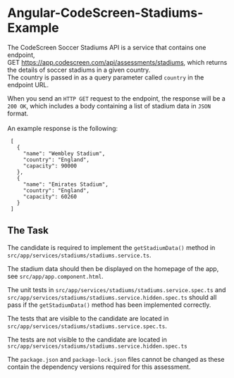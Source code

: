 # Angular-CodeScreen-Stadiums-Example

The CodeScreen Soccer Stadiums API is a service that contains one endpoint,<br>
GET https://app.codescreen.com/api/assessments/stadiums, which returns the details of soccer stadiums in a given country. <br>The country is passed in as a query parameter called `country` in the endpoint URL.

When you send an `HTTP GET` request to the endpoint, the response will be a `200 OK`, which includes a body containing a list of stadium data in `JSON` format. 
<br><br>
An example response is the following:

     [
       {
         "name": "Wembley Stadium",
         "country": "England",
         "capacity": 90000
       },
       {
         "name": "Emirates Stadium",
         "country": "England",
         "capacity": 60260
       }
     ]
     
     
## The Task

The candidate is required to implement the `getStadiumData()` method in `src/app/services/stadiums/stadiums.service.ts`.

The stadium data should then be displayed on the homepage of the app, see `src/app/app.component.html`.

The unit tests in `src/app/services/stadiums/stadiums.service.spec.ts` and `src/app/services/stadiums/stadiums.service.hidden.spec.ts` should all pass if the `getStadiumData()` method has been implemented correctly.

The tests that are visible to the candidate are located in `src/app/services/stadiums/stadiums.service.spec.ts`.

The tests are not visible to the candidate are located in `src/app/services/stadiums/stadiums.service.hidden.spec.ts`

The `package.json` and `package-lock.json` files cannot be changed as these contain the dependency versions required for this assessment.
